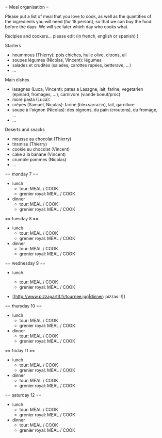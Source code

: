 = Meal organisation =

Please put a list of meal that you love to cook, as well as the quantities of the ingredients you will need (for 18 person), so that we can buy the food before the days. We will see later which day who cooks what.

Recipies and cookers... please edit (in french, english or spanish) !

Starters

 * hoummous (Thierry): pois chiches, huile olive, citrons, ail 
 * soupes légumes (Nicolas, Vincent): légumes
 * salades et crudités (salades, carottes rapées, betterave, ...)
 * ...

Main dishes

 * lasagnes (Luca, Vincent): pates a Lasagne, lait, farine, vegetarien (epinard, fromages, ...), carnivore (viande boeuf/proc)
 * more pasta (Luca):
 * crêpes (Samuel, Nicolas): farine (ble+sarrazin), lait, garniture
 * soupe à l'oignon (Nicolas): des oignons, du pain (croutons), du fromage, ...
 * ...

Deserts and snacks

 * mousse au chocolat (Thierry)
 * tiramisu (Thierry)
 * cookie au chocolat (Vincent)
 * cake à la banane (Vincent)
 * crumble pommes (Nicolas)
 * ...

== monday 7 ==

  * lunch
    * tour: MEAL / COOK
    * grenier royal: MEAL / COOK
  * dinner
    * tour: MEAL / COOK
    * grenier royal: MEAL / COOK

== tuesday 8 ==
  * lunch
    * tour: MEAL / COOK
    * grenier royal: MEAL / COOK
  * dinner
    * tour: MEAL / COOK
    * grenier royal: MEAL / COOK

== wednesday 9 ==
  * lunch
    * tour: MEAL / COOK
    * grenier royal: MEAL / COOK

  * [[http://www.pizzapartif.fr/tournee.jpg|dinner: pizzas !!]]

== thursday 10 ==
  * lunch
    * tour: MEAL / COOK
    * grenier royal: MEAL / COOK
  * dinner
    * tour: MEAL / COOK
    * grenier royal: MEAL / COOK

== friday 11 ==
  * lunch
    * tour: MEAL / COOK
    * grenier royal: MEAL / COOK
  * dinner
    * tour: MEAL / COOK
    * grenier royal: MEAL / COOK

== saturday 12 ==
  * lunch
    * tour: MEAL / COOK
    * grenier royal: MEAL / COOK
  * dinner
    * tour: MEAL / COOK
    * grenier royal: MEAL / COOK
